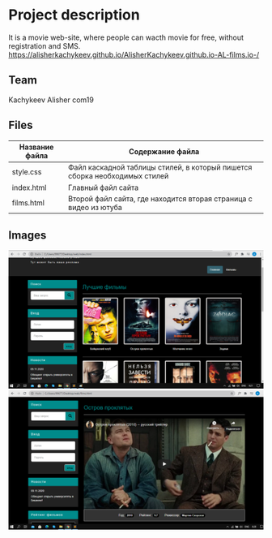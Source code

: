 # Project description
It is a movie web-site, where people can wacth movie for free, without registration and SMS.
https://alisherkachykeev.github.io/AlisherKachykeev.github.io-AL-films.io-/
## Team
Kachykeev Alisher com19
## Files
Название файла  | Содержание файла
----------------|----------------------
style.css       | Файл каскадной таблицы стилей, в который пишется сборка необходимых стилей
index.html      | Главный файл сайта
films.html      | Второй файл сайта, где находится вторая страница с видео из ютуба
## Images
![first_page](assets/first_page.png)
![second_page](assets/second_page.png)



